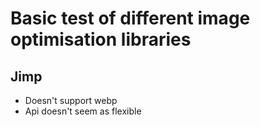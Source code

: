 # Basic test of different image optimisation libraries

## Jimp

- Doesn't support webp
- Api doesn't seem as flexible
